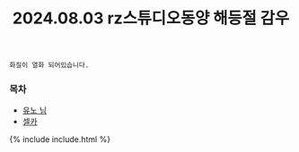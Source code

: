 ﻿---
title: 2024.08.03 rz스튜디오동양 해등절 감우
categories: [2024, 스튜디오, 코스프레]
comments: false
model: [
    "rzbroom240803_iYooNoCos",
    "rzbroom240803_joogom__photo+iYooNoCos",
]
thumbnail: /assets/img/2024/08-03/1.jpg
---

`화질이 열화 되어있습니다.`

### 목차
- [유노 님](#iYooNoCos)
- [셀카](#joogom__photo+iYooNoCos)

{% include include.html %}
